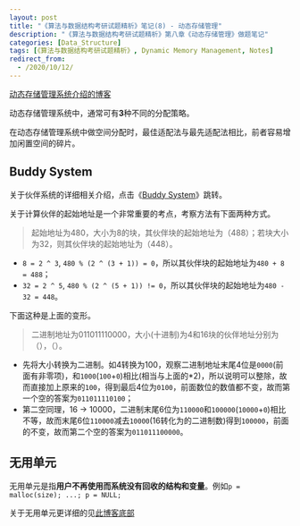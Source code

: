 ```yaml
---
layout: post
title: "《算法与数据结构考研试题精析》笔记(8) - 动态存储管理"
description: "《算法与数据结构考研试题精析》第八章《动态存储管理》做题笔记"
categories: [Data_Structure]
tags: [《算法与数据结构考研试题精析》, Dynamic Memory Management, Notes]
redirect_from:
  - /2020/10/12/
---
```


[动态存储管理系统介绍的博客](https://authurwhywait.github.io/blog/2020/08/02/dynamic_memory_management/)

动态存储管理系统中，通常可有**3**种不同的分配策略。

在动态存储管理系统中做空间分配时，最佳适配法与最先适配法相比，前者容易增加闲置空间的碎片。

## Buddy System

关于伙伴系统的详细相关介绍，点击《[Buddy System](https://authurwhywait.github.io/blog/2020/08/01/buddy_system/)》跳转。

关于计算伙伴的起始地址是一个非常重要的考点，考察方法有下面两种方式。

> 起始地址为480，大小为8的块，其伙伴块的起始地址为（488）；若块大小为32，则其伙伴块的起始地址为（448）。

* `8 = 2 ^ 3`, `480 % (2 ^ (3 + 1)) = 0`，所以其伙伴块的起始地址为`480 + 8 = 488`；
* `32 = 2 ^ 5`, `480 % (2 ^ (5 + 1)) != 0`，所以其伙伴块的起始地址为`480 - 32 = 448`。

下面这种是上面的变形。

> 二进制地址为011011110000，大小(十进制)为4和16块的伙伴地址分别为（），（）。

* 先将大小转换为二进制。如4转换为100，观察二进制地址末尾4位是`0000`(前面有非零项)，和`1000`(`100`+`0`)相比(相当与上面的*2)，所以说明可以整除，故而直接加上原来的`100`，得到最后4位为`0100`，前面数位的数值都不变，故而第一个空的答案为`011011110100`；
* 第二空同理，16 -> 10000，二进制末尾6位为`110000`和`100000`(`10000`+`0`)相比不等，故而末尾6位`110000`减去`10000`(16转化为的二进制数)得到`100000`，前面的不变，故而第二个空的答案为`011011100000`。

## 无用单元

无用单元是指**用户不再使用而系统没有回收的结构和变量**。例如`p = malloc(size); ...; p = NULL;`

关于无用单元更详细的见[此博客底部](https://authurwhywait.github.io/blog/2020/08/02/dynamic_memory_management/)

